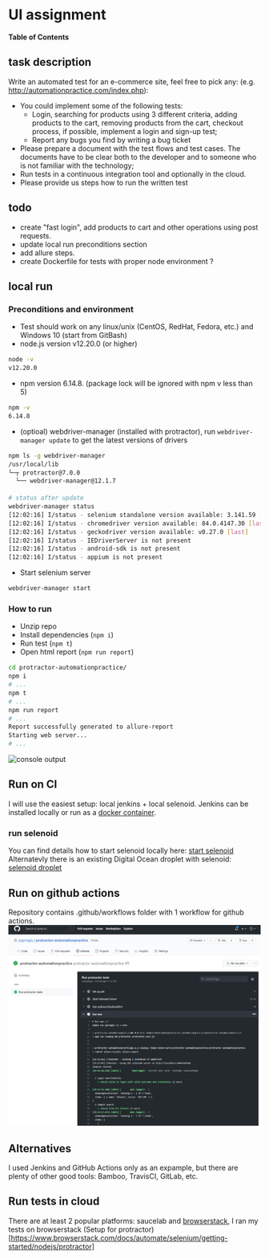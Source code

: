 # UI assignment 

**Table of Contents**

## task description
Write an automated test for an e-commerce site, feel free to pick any:
(e.g. http://automationpractice.com/index.php):
- You could implement some of the following tests:
    - Login, searching for products using 3 different criteria, adding products to the cart, removing products from the cart, checkout process, if possible, implement a login and sign-up test;
    - Report any bugs you find by writing a bug ticket
- Please prepare a document with the test flows and test cases. The documents have to be clear both to the developer and to someone who is not familiar with the technology;
- Run tests in a continuous integration tool and optionally in the cloud.
- Please provide us steps how to run the written test

## todo
- create "fast login", add products to cart and other operations using post requests.
- update local run preconditions section
- add allure steps.
- create Dockerfile for tests with proper node environment ?

## local run
### Preconditions and environment
* Test should work on any linux/unix (CentOS, RedHat, Fedora, etc.) and Windows 10 (start from GitBash)
* node.js version v12.20.0 (or higher)
```bash
node -v
v12.20.0
```
* npm version 6.14.8. (package lock will be ignored with npm v less than 5)
```bash
npm -v
6.14.8
```
* (optioal) webdriver-manager (installed with protractor), run `webdriver-manager update` to get the latest versions of drivers
```bash
npm ls -g webdriver-manager
/usr/local/lib
└─┬ protractor@7.0.0
  └── webdriver-manager@12.1.7

# status after update
webdriver-manager status
[12:02:16] I/status - selenium standalone version available: 3.141.59 [last]
[12:02:16] I/status - chromedriver version available: 84.0.4147.30 [last]
[12:02:16] I/status - geckodriver version available: v0.27.0 [last]
[12:02:16] I/status - IEDriverServer is not present
[12:02:16] I/status - android-sdk is not present
[12:02:16] I/status - appium is not present
```
* Start selenium server
```bash
webdriver-manager start
```

### How to run
* Unzip repo
* Install dependencies (`npm i`)
* Run test (`npm t`)
* Open html report (```npm run report```)
```bash
cd protractor-automationpractice/
npm i
# ...
npm t
# ...
npm run report
# ...
Report successfully generated to allure-report
Starting web server...
# ...
```

![console output](screenshots/ADD-IMAGE.png "console output")

## Run on CI
I will use the easiest setup: local jenkins + local selenoid. Jenkins can be installed locally or run as a [docker container](https://hub.docker.com/r/jenkins/jenkins).

### run selenoid
You can find details how to start selenoid locally here: [start selenoid](https://aerokube.com/selenoid/latest/)
Alternatevly there is an existing Digital Ocean droplet with selenoid: [selenoid droplet](https://marketplace.digitalocean.com/apps/selenoid)

## Run on github actions
Repository contains .github/workflows folder with 1 workflow for github actions.
![github actions run](screenshots/github-actions.png "github-actions")

## Alternatives
I used Jenkins and GitHub Actions only as an expample, but there are plenty of other good tools: Bamboo, TravisCI, GitLab, etc.

## Run tests in cloud
There are at least 2 popular platforms: saucelab and [browserstack](https://www.browserstack.com/), I ran my tests on browserstack
(Setup for protractor)[https://www.browserstack.com/docs/automate/selenium/getting-started/nodejs/protractor]
